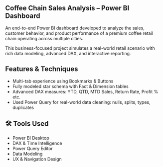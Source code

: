 ## Coffee Chain Sales Analysis – Power BI Dashboard

An end-to-end Power BI dashboard developed to analyze the sales, customer behavior, and product performance of a premium coffee retail chain operating across multiple cities.

This business-focused project simulates a real-world retail scenario with rich data modeling, advanced DAX, and interactive reporting.


## Features & Techniques

- Multi-tab experience using Bookmarks & Buttons
- Fully modeled star schema with Fact & Dimension tables
- Advanced DAX measures: YTD, QTD, MTD Sales, Return Rate, Profit % etc.
- Used Power Query for real-world data cleaning: nulls, splits, types, duplicates

## 🛠️ Tools Used

- Power BI Desktop  
- DAX & Time Intelligence  
- Power Query Editor  
- Data Modeling  
- UX & Navigation Design
